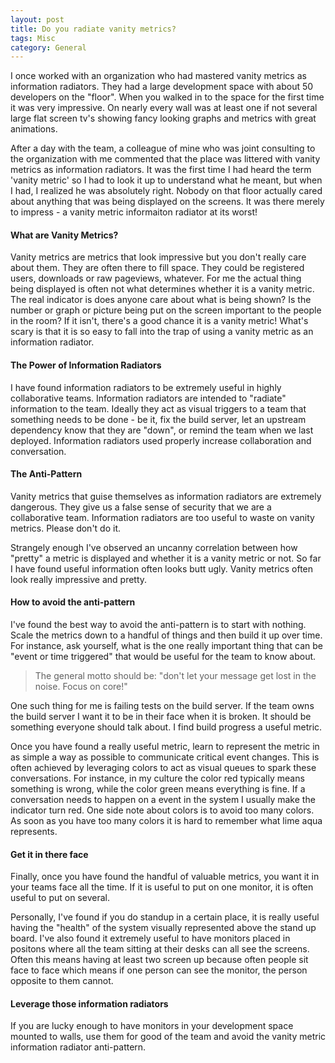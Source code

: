 ```yaml
---
layout: post
title: Do you radiate vanity metrics?
tags: Misc
category: General
---
```


I once worked with an organization who had mastered vanity metrics as information radiators. They had a large development space with about 50 developers on the "floor". When you walked in to the space for the first time it was very impressive. On nearly every wall was at least one if not several large flat screen tv's showing fancy looking graphs and metrics with great animations.

After a day with the team, a colleague of mine who was joint consulting to the organization with me commented that the place was littered with vanity metrics as information radiators. It was the first time I had heard the term 'vanity metric' so I had to look it up to understand what he meant, but when I had, I realized he was absolutely right. Nobody on that floor actually cared about anything that was being displayed on the screens. It was there merely to impress - a vanity metric informaiton radiator at its worst!

#### What are Vanity Metrics?

Vanity metrics are metrics that look impressive but you don't really care about them. They are often there to fill space. They could be registered users, downloads or raw pageviews, whatever. For me the actual thing being displayed is often not what determines whether it is a vanity metric. The real indicator is does anyone care about what is being shown? Is the number or graph or picture being put on the screen important to the people in the room? If it isn't, there's a good chance it is a vanity metric! What's scary is that it is so easy to fall into the trap of using a vanity metric as an information radiator. 

#### The Power of Information Radiators

I have found information radiators to be extremely useful in highly collaborative teams. Information radiators are intended to "radiate" information to the team. Ideally they act as visual triggers to a team that something needs to be done - be it, fix the build server, let an upstream dependency know that they are "down", or remind the team when we last deployed. Information radiators used properly increase collaboration and conversation.

#### The Anti-Pattern

Vanity metrics that guise themselves as information radiators are extremely dangerous. They give us a false sense of security that we are a collaborative team. Information radiators are too useful to waste on vanity metrics. Please don't do it.

Strangely enough I've observed an uncanny correlation between how "pretty" a metric is displayed and whether it is a vanity metric or not. So far I have found useful information often looks butt ugly. Vanity metrics often look really impressive and pretty.

#### How to avoid the anti-pattern

I've found the best way to avoid the anti-pattern is to start with nothing. Scale the metrics down to a handful of things and then build it up over time. For instance, ask yourself, what is the one really important thing that can be "event or time triggered" that would be useful for the team to know about. 

> The general motto should be: "don't let your message get lost in the noise. Focus on core!"

One such thing for me is failing tests on the build server. If the team owns the build server I want it to be in their face when it is broken. It should be something everyone should talk about. I find build progress a useful metric.

Once you have found a really useful metric, learn to represent the metric in as simple a way as possible to communicate critical event changes. This is often achieved by leveraging colors to act as visual queues to spark these conversations. For instance, in my culture the color red typically means something is wrong, while the color green means everything is fine. If a conversation needs to happen on a event in the system I usually make the indicator turn red. One side note about colors is to avoid too many colors. As soon as you have too many colors it is hard to remember what lime aqua represents.

#### Get it in there face

Finally, once you have found the handful of valuable metrics, you want it in your teams face all the time. If it is useful to put on one monitor, it is often useful to put on several. 

Personally, I've found if you do standup in a certain place, it is really useful having the "health" of the system visually represented above the stand up board.
I've also found it extremely useful to have monitors placed in positons where all the team sitting at their desks can all see the screens. Often this means having at least two screen up because often people sit face to face which means if one person can see the monitor, the person opposite to them cannot.

#### Leverage those information radiators

If you are lucky enough to have monitors in your development space mounted to walls, use them for good of the team and avoid the vanity metric information radiator anti-pattern.
